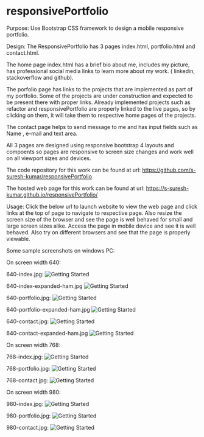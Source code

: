 # responsivePortfolio
Purpose: Use Bootstrap CSS framework to design a mobile responsive portfolio.

Design:
The ResponsivePortfolio has 3 pages index.html, portfolio.html and contact.html.

The home page index.html has a brief bio about me, includes my picture, has professional social media links to learn more about my work. ( linkedin, stackoverflow and github).

The porfolio page has links to the projects that are implemented as part of my portfolio.  Some of the projects are under construction and expected to be present there with proper links.  Already implemented projects such as refactor and responsivePortfolio are properly linked to the live pages, so by clicking on them, it will take them to respective home pages of the projects.

The contact page helps to send message to me and has input fields such as Name , e-mail and text area.

All 3 pages are designed using responsive bootstrap 4 layouts and compoents so pages are responsive to screen size changes and work well on all viewport sizes and devices.

The code repository for this work can be found at url:
https://github.com/s-suresh-kumar/responsivePortfolio

The hosted web page for this work can be found at url:
https://s-suresh-kumar.github.io/responsivePortfolio/

Usage: Click the below url to launch website to view the web page and click links at the top of page to navigate to respective page. Also resize the screen size of the browser and see the page is well behaved for small and large screen sizes alike. Access the page in mobile device and see it is well behaved. Also try on different browsers and see that the page is properly viewable.

Some sample screenshots on windows PC:


On screen width 640:

640-index.jpg:
![Getting Started](results/640-index.jpg)

640-index-expanded-ham.jpg
![Getting Started](results/640-index-expanded-ham.jpg)

640-portfolio.jpg:
![Getting Started](results/640-portfolio.jpg)

640-portfolio-expanded-ham.jpg
![Getting Started](results/640-portfolio-expanded-ham.jpg)

640-contact.jpg:
![Getting Started](results/640-contact.jpg)

640-contact-expanded-ham.jpg
![Getting Started](results/640-contact-expanded-ham.jpg)


On screen width 768:

768-index.jpg:
![Getting Started](results/768-index.jpg)

768-portfolio.jpg:
![Getting Started](results/768-portfolio.jpg)

768-contact.jpg:
![Getting Started](results/768-contact.jpg)


On screen width 980:

980-index.jpg:
![Getting Started](results/980-index.jpg)

980-portfolio.jpg:
![Getting Started](results/980-portfolio.jpg)

980-contact.jpg:
![Getting Started](results/980-contact.jpg)